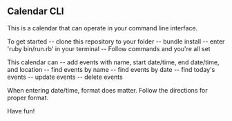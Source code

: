 ## Calendar CLI

This is a calendar that can operate in your command line interface.

To get started
-- clone this repository to your folder
-- bundle install
-- enter 'ruby bin/run.rb' in your terminal
-- Follow commands and you're all set

This calendar can
-- add events with name, start date/time, end date/time, and location
-- find events by name
-- find events by date
-- find today's events
-- update events
-- delete events 

When entering date/time, format does matter. Follow the directions for proper format.

Have fun!

